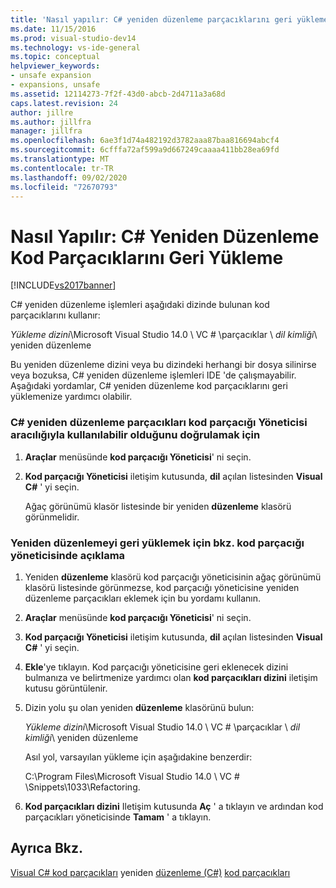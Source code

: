 ```yaml
---
title: 'Nasıl yapılır: C# yeniden düzenleme parçacıklarını geri yükleme | Microsoft Docs'
ms.date: 11/15/2016
ms.prod: visual-studio-dev14
ms.technology: vs-ide-general
ms.topic: conceptual
helpviewer_keywords:
- unsafe expansion
- expansions, unsafe
ms.assetid: 12114273-7f2f-43d0-abcb-2d4711a3a68d
caps.latest.revision: 24
author: jillre
ms.author: jillfra
manager: jillfra
ms.openlocfilehash: 6ae3f1d74a482192d3782aaa87baa816694abcf4
ms.sourcegitcommit: 6cfffa72af599a9d667249caaaa411bb28ea69fd
ms.translationtype: MT
ms.contentlocale: tr-TR
ms.lasthandoff: 09/02/2020
ms.locfileid: "72670793"
---
```

# <a name="how-to-restore-c-refactoring-snippets"></a>Nasıl Yapılır: C# Yeniden Düzenleme Kod Parçacıklarını Geri Yükleme
[!INCLUDE[vs2017banner](../includes/vs2017banner.md)]

C# yeniden düzenleme işlemleri aşağıdaki dizinde bulunan kod parçacıklarını kullanır:

 *Yükleme dizini*\Microsoft Visual Studio 14.0 \ VC # \parçacıklar \\ *dil kimliği*\ yeniden düzenleme

 Bu yeniden düzenleme dizini veya bu dizindeki herhangi bir dosya silinirse veya bozuksa, C# yeniden düzenleme işlemleri IDE 'de çalışmayabilir. Aşağıdaki yordamlar, C# yeniden düzenleme kod parçacıklarını geri yüklemenize yardımcı olabilir.

### <a name="to-verify-c-refactoring-snippets-are-available-through-the-code-snippet-manager"></a>C# yeniden düzenleme parçacıkları kod parçacığı Yöneticisi aracılığıyla kullanılabilir olduğunu doğrulamak için

1. **Araçlar** menüsünde **kod parçacığı Yöneticisi**' ni seçin.

2. **Kod parçacığı Yöneticisi** iletişim kutusunda, **dil** açılan listesinden **Visual C#** ' yi seçin.

     Ağaç görünümü klasör listesinde bir yeniden **düzenleme** klasörü görünmelidir.

### <a name="to-restore-refactoring-see-comment-in-code-snippet-manager"></a>Yeniden düzenlemeyi geri yüklemek için bkz. kod parçacığı yöneticisinde açıklama

1. Yeniden **düzenleme** klasörü kod parçacığı yöneticisinin ağaç görünümü klasörü listesinde görünmezse, kod parçacığı yöneticisine yeniden düzenleme parçacıkları eklemek için bu yordamı kullanın.

2. **Araçlar** menüsünde **kod parçacığı Yöneticisi**' ni seçin.

3. **Kod parçacığı Yöneticisi** iletişim kutusunda, **dil** açılan listesinden **Visual C#** ' yi seçin.

4. **Ekle**'ye tıklayın. Kod parçacığı yöneticisine geri eklenecek dizini bulmanıza ve belirtmenize yardımcı olan **kod parçacıkları dizini** iletişim kutusu görüntülenir.

5. Dizin yolu şu olan yeniden **düzenleme** klasörünü bulun:

     *Yükleme dizini*\Microsoft Visual Studio 14.0 \ VC # \parçacıklar \\ *dil kimliği*\ yeniden düzenleme

     Asıl yol, varsayılan yükleme için aşağıdakine benzerdir:

     C:\Program Files\Microsoft Visual Studio 14.0 \ VC # \Snippets\1033\Refactoring.

6. **Kod parçacıkları dizini** Iletişim kutusunda **Aç** ' a tıklayın ve ardından kod parçacıkları yöneticisinde **Tamam** ' a tıklayın.

## <a name="see-also"></a>Ayrıca Bkz.
 [Visual C# kod parçacıkları](../ide/visual-csharp-code-snippets.md) yeniden [düzenleme (C#)](../csharp-ide/refactoring-csharp.md) [kod parçacıkları](../ide/code-snippets.md)
